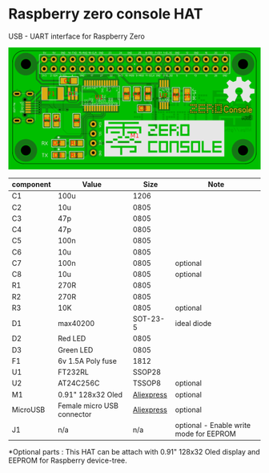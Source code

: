 # Raspberry zero console HAT
USB - UART interface for Raspberry Zero

![pic.png](pic.png)  

| component  | Value  | Size  | Note  |
|---|---|---|---|
| C1  | 100u  | 1206  |   |
| C2  | 10u  | 0805  |   |
| C3  | 47p  | 0805  |   |
| C4  | 47p  | 0805  |   |
| C5  | 100n  | 0805  |   |
| C6  | 10u  | 0805  |   |
| C7  | 100n  | 0805  | optional  |
| C8  | 10u  | 0805  | optional  |
| R1  | 270R  | 0805  |   |
| R2  | 270R  | 0805  |   |
| R3  | 10K  | 0805  | optional  |
| D1  | max40200  | SOT-23-5  | ideal diode  |
| D2  | Red LED  | 0805  |   |
| D3  | Green LED  | 0805  |   |
| F1  | 6v 1.5A Poly fuse  | 1812  |   |
| U1  | FT232RL  | SSOP28  |   |
| U2  | AT24C256C  | TSSOP8   | optional  |
| M1  | 0.91" 128x32 Oled  | <a href="https://www.aliexpress.com/item/1pcs-0-91-inch-OLED-module-0-91-blue-OLED-128X32-OLED-LCD-LED-Display-Module/32777216785.html">Aliexpress</a>  | optional  |
| MicroUSB  | Female micro USB connector  | <a href="https://www.aliexpress.com/item/10PCS-YT2011Y-Micro-USB-5P-4-feet-5-Pin-USB-socket-plug-board-type-plate-insert/32826417729.html">Aliexpress</a>  | optional  |
| J1  | n/a  | n/a  | optional - Enable write mode for EEPROM  |
*Optional parts : This HAT can be attach with 0.91" 128x32 Oled display and EEPROM for Raspberry device-tree.